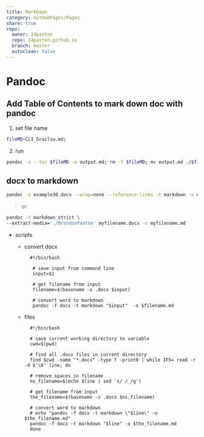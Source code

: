 ```yaml
---  
title: MarkDown  
category: GitHubPages/Pages
share: true  
repo:  
  owner: 14paxton  
  repo: 14paxton.github.io  
  branch: master  
  autoclean: false  
---  
```

  
# Pandoc  
## Add Table of Contents to mark down doc with pandoc  
1) set file name  
```bash  
fileMD=CLI_Grailsw.md;  
```  
  
2) run  
```bash  
pandoc -s --toc $fileMD -o output.md; rm -f $fileMD; mv output.md ./$fileMD;  
```  
  
## docx to markdown  
```bash  
pandoc -s example30.docx --wrap=none --reference-links -t markdown -o example35.md  
```  
> or  
  ```bash  
  pandoc -t markdown_strict \  
  --extract-media='./BrandonPaxton' myfilename.docx -o myfilename.md  
  ```  
  
- scripts  
  - convert docx  
    ```  
      #!/bin/bash  
  
       # save input from command line  
       input=$1  
  
       # get filename from input  
       filename=$(basename -s .docx $input)  
  
       # convert word to markdown  
       pandoc -f docx -t markdown "$input"  -o $filename.md  
     ```  
       
   - files  
     ```  
       #!/bin/bash  
  
       # save current working directory to variable  
       cwd=$(pwd)  
  
       # find all .docx files in current directory  
       find $cwd -name "*.docx" -type f -print0 | while IFS= read -r -d $'\0' line; do  
  
       # remove spaces in filename  
       ns_filename=$(echo $line | sed 's/ /_/g')  
  
       # get filename from input  
       the_filename=$(basename -s .docx $ns_filename)  
  
       # convert word to markdown  
       # echo "pandoc -f docx -t markdown \"$line\" -o $the_filename.md"  
       pandoc -f docx -t markdown "$line" -o $the_filename.md  
       done  
     ```